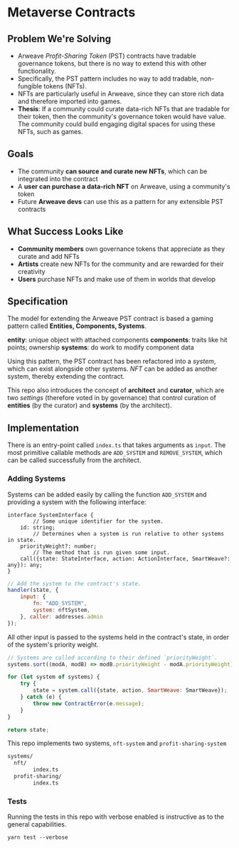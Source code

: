 # Metaverse Contracts

## Problem We're Solving

- Arweave *Profit-Sharing Token* (PST) contracts have tradable governance tokens, but there is no way to extend this with other functionality.
- Specifically, the PST pattern includes no way to add tradable, non-fungible tokens (NFTs).
- NFTs are particularly useful in Arweave, since they can store rich data and therefore imported into games.
- **Thesis**: If a community could curate data-rich NFTs that are tradable for their token, then the community's governance token would have value. The community could build engaging digital spaces for using these NFTs, such as games.

## Goals

- The community **can source and curate new NFTs**, which can be integrated into the contract
- A **user can purchase a data-rich NFT** on Arweave, using a community's token
- Future **Arweave devs** can use this as a pattern for any extensible PST contracts

## What Success Looks Like

- **Community members** own governance tokens that appreciate as they curate and add NFTs
- **Artists** create new NFTs for the community and are rewarded for their creativity
- **Users** purchase NFTs and make use of them in worlds that develop

## Specification

The model for extending the Arweave PST contract is based a gaming pattern called **Entities, Components, Systems**.

**entity**: unique object with attached components
**components**: traits like hit points; ownership
**systems**: do work to modify component data

Using this pattern, the PST contract has been refactored into a *system*, which can exist alongside other systems. *NFT* can be added as another system, thereby extending the contract.

This repo also introduces the concept of **architect** and **curator**, which are two *settings* (therefore voted in by governance) that control curation of **entities** (by the curator) and **systems** (by the architect).

## Implementation

There is an entry-point called `index.ts` that takes arguments as `input`. The most primitive callable methods are `ADD_SYSTEM` and `REMOVE_SYSTEM`, which can be called successfully from the architect.

### Adding Systems

Systems can be added easily by calling the function `ADD_SYSTEM` and providing a system with the following interface:

```tsx
interface SystemInterface {
		// Some unique identifier for the system.
    id: string;
		// Determines when a system is run relative to other systems in state.
    priorityWeight?: number;
		// The method that is run given some input.
    call({state: StateInterface, action: ActionInterface, SmartWeave?: any}): any;
}
```

```jsx
// Add the system to the contract's state.
handler(state, {
    input: {
        fn: "ADD_SYSTEM",
        system: nftSystem,
    }, caller: addresses.admin
});
```

All other input is passed to the systems held in the contract's state, in order of the system's priority weight.

```jsx
// Systems are called according to their defined `priorityWeight`.
systems.sort((modA, modB) => modB.priorityWeight - modA.priorityWeight);

for (let system of systems) {
    try {
        state = system.call({state, action, SmartWeave: SmartWeave});
    } catch (e) {
        throw new ContractError(e.message);
    }
}

return state;
```

This repo implements two systems, `nft-system` and `profit-sharing-system`

```markdown
systems/
  nft/
		index.ts
  profit-sharing/
		index.ts 
```

### Tests

Running the tests in this repo with verbose enabled is instructive as to the general capabilities.

```markdown
yarn test --verbose
```
